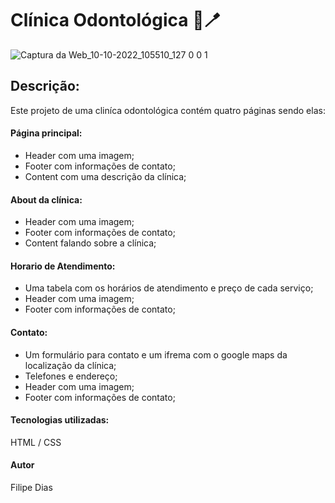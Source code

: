 # Clínica Odontológica 🦷🪥 


![Captura da Web_10-10-2022_105510_127 0 0 1](https://user-images.githubusercontent.com/97606816/194882808-75c0d48f-c134-42ef-a102-575f4763b54a.jpeg)

## Descrição: 

Este projeto de uma cliníca odontológica contém quatro páginas sendo elas:

#### Página principal:

- Header com uma imagem;
- Footer com informações de contato;
- Content com uma descrição da clínica;

#### About da clínica:

- Header com uma imagem;
- Footer com informações de contato;
- Content falando sobre a clínica;

#### Horario de Atendimento:

- Uma tabela com os horários de atendimento e preço de cada serviço;
- Header com uma imagem;
- Footer com informações de contato;

#### Contato:

- Um formulário para contato e um ifrema com o google maps da localização da clínica;
- Telefones e endereço;
- Header com uma imagem;
- Footer com informações de contato;

#### Tecnologias utilizadas:

HTML / CSS

#### Autor

Filipe Dias

